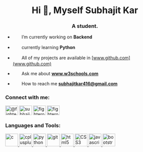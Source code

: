 <h1 align="center">Hi 👋, Myself Subhajit Kar</h1>
<h3 align="center">A student.</h3>

- <a><img align="center" src="https://cdn-icons-png.flaticon.com/512/3264/3264753.png" height="17" width="17" /> &ensp;I’m currently working on **Backend** </a>

- <a><img align="center" src="https://cdn-icons-png.flaticon.com/512/9304/9304577.png" height="17" width="17" /> &ensp;currently learning **Python** </a>

- <a><img align="center" src="https://cdn-icons-png.flaticon.com/512/4661/4661361.png" height="17" width="17" /> &ensp;All of my projects are available in [www.github.com](www.github.com) </a>

- <a><img align="center" src="https://cdn-icons-png.flaticon.com/512/2881/2881142.png" height="17" width="17" /> &ensp;Ask me about **www.w3schools.com** </a>

- <a><img align="center" src="https://cdn-icons-png.flaticon.com/512/3264/3264753.png" height="17" width="17" /> &ensp;How to reach me **subhajitkar416@gmail.com** </a>



<h3 align="left"> Connect with me:</h3>
<p align="left">
<a href="https://twitter.com/@fighterop_" target="_blank"><img align="center" src="https://cdn-icons-png.flaticon.com/512/2504/2504947.png" alt="@fighterop_" height="30" width="40" /></a>
<a href="https://fb.com/subhajitsk11" target="_blank"><img align="center" src="https://cdn-icons-png.flaticon.com/512/733/733547.png" alt="subhajitsk11" height="30" width="40" /></a>
<a href="https://instagram.com/fighterop_" target="_blank"><img align="center" src="https://cdn-icons-png.flaticon.com/512/1409/1409946.png" alt="fighterop_" height="30" width="40" /></a>
<a href="https://www.youtube.com/c/fighterop11" target="_blank"><img align="center" src="https://cdn-icons-png.flaticon.com/512/2504/2504965.png" alt="fighterop11" height="30" width="40" /></a>
</p>

<h3 align="left">Languages and Tools:</h3>
<p align="left"> <a href="https://www.cprogramming.com/" target="_blank" rel="noreferrer"> <img src="https://upload.wikimedia.org/wikipedia/commons/thumb/1/18/C_Programming_Language.svg/1024px-C_Programming_Language.svg.png" alt="c" width="40" height="40"/> </a> <a href="https://isocpp.org/" target="_blank" rel="noreferrer"> <img src="https://upload.wikimedia.org/wikipedia/commons/thumb/1/18/ISO_C%2B%2B_Logo.svg/800px-ISO_C%2B%2B_Logo.svg.png" alt="cplusplus" width="40" height="40"/> </a> <a href="https://www.python.org" target="_blank" rel="noreferrer"> <img src="https://upload.wikimedia.org/wikipedia/commons/thumb/c/c3/Python-logo-notext.svg/1024px-Python-logo-notext.svg.png" alt="python" width="40" height="40"/> </a> <a href="https://git-scm.com/" target="_blank" rel="noreferrer"> <img src="https://www.vectorlogo.zone/logos/git-scm/git-scm-icon.svg" alt="git" width="40" height="40"/> </a> <a href="https://www.w3.org/html/" target="_blank" rel="noreferrer"> <img src="https://www.freepnglogos.com/uploads/html5-logo-png/html5-logo-html-logo-0.png" alt="html5" width="40" height="40"/> </a> <a href="https://www.w3.org/Style/CSS/" target="_blank" rel="noreferrer"> <img src="https://upload.wikimedia.org/wikipedia/commons/thumb/6/62/CSS3_logo.svg/768px-CSS3_logo.svg.png?20210705212817" alt="CSS3" width="40" height="40"/> </a> <a href="https://developer.mozilla.org/en-US/docs/Web/JavaScript" target="_blank" rel="noreferrer"> <img src="https://www.freepnglogos.com/uploads/javascript-png/javascript-vector-logo-yellow-png-transparent-javascript-vector-12.png" alt="javascript" width="40" height="40"/> </a> <a href="https://getbootstrap.com" target="_blank" rel="noreferrer"> <img src="https://upload.wikimedia.org/wikipedia/commons/thumb/b/b2/Bootstrap_logo.svg/1280px-Bootstrap_logo.svg.png" alt="bootstrap" width="40" height="40"/> </a> </p>
